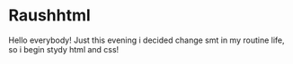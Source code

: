 # Raushhtml

Hello everybody!
Just this evening i decided change smt in my routine life, so i begin stydy html and css!
